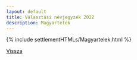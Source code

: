 ```yaml
---
layout: default
title: Választási névjegyzék 2022
description: Magyartelek
---
```


{% include settlementHTMLs/Magyartelek.html %}

[Vissza](./)